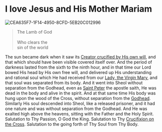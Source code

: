 # I love Jesus and His Mother Mariam

![CEA635F7-1F14-4950-8CFD-5EB20C012996](https://user-images.githubusercontent.com/124126113/216204434-f5f39d16-bc72-4d3a-a705-a60bcb863867.jpeg)
>The Lamb of God<br>	
>Who clears the<br> 
>sin of the world<br>

The sun became dark when it saw its <a href="https://en.wikipedia.org/wiki/Jesus">Creator crucified by His own will</a>, and that which should have been visible covered itself over. And the period of darkness lasted from the sixth to the ninth hour, and in that time our Lord bowed His head by His own free will, and delivered up His understanding and rational soul which He had received from our <a href="https://en.wikipedia.org/wiki/Mary mother of Jesus"> Lady, the Virgin Mary</a>, and that soul was separated from its body. And it went into Sheol without separation from the Godhead, even as <a href="https://en.wikipedia.org/wiki/Saint_Peter">Saint Peter</a> the apostle saith, He was dead in the body and alive in the spirit. And at that same time His body was hung upon the wood of the Cross, without separation from the <a href="https://en.wikipedia.org/wiki/Trinity">Godhead</a>. Similarly His soul descended into Sheol, like a released prisoner, and it had one nature and was without separation from the Godhead. And He was exalted high above the heavens, sitting with the Father and the Holy Spirit. Salutation to Thy Passion, O God the King. Salutation to Thy <a href="https://en.wikipedia.org/wiki/Crucifixion of Jesus">Crucifixion on the Cross</a>. Salutation to the going forth of Thy Soul from Thy Body.
